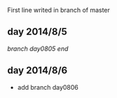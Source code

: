 First line
writed in branch of master

## day 2014/8/5
*branch day0805 end*

## day 2014/8/6 
* add branch day0806 

